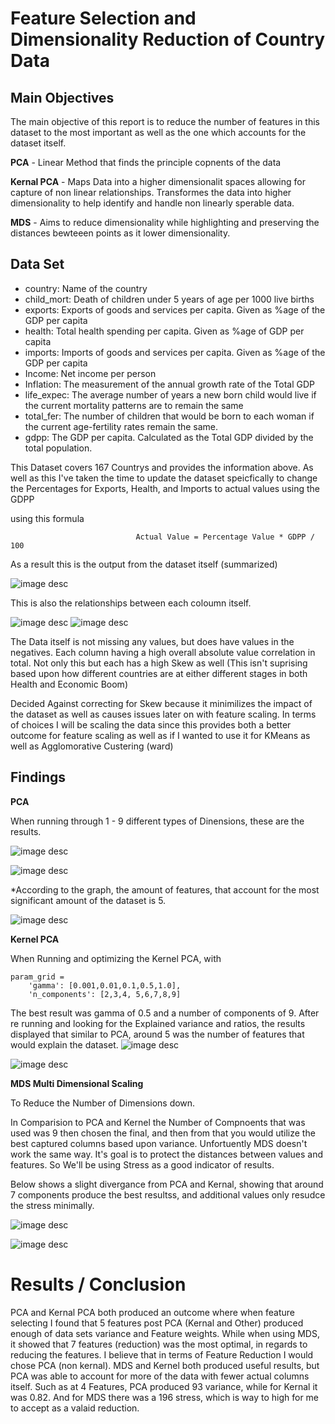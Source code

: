 # Feature Selection and Dimensionality Reduction of Country Data 

## Main Objectives 
The main objective of this report is to reduce the number of features in this dataset to the most important as well as the one which accounts for the dataset itself. 

**PCA** - Linear Method that finds the principle copnents of the data 

**Kernal PCA** - Maps Data into a higher dimensionalit spaces allowing for capture of non linear relationships. Transformes the data into higher dimensionality to help identify and handle non linearly sperable data.

**MDS** - Aims to reduce dimensionality while highlighting and preserving the distances bewteeen points as it lower dimensionality. 



## Data Set 
* country: Name of the country
* child_mort: Death of children under 5 years of age per 1000 live births
* exports: Exports of goods and services per capita. Given as %age of the GDP per capita
* health: Total health spending per capita. Given as %age of GDP per capita
* imports: Imports of goods and services per capita. Given as %age of the GDP per capita
* Income: Net income per person
* Inflation: The measurement of the annual growth rate of the Total GDP
* life_expec: The average number of years a new born child would live if the current mortality patterns are to remain the same
* total_fer: The number of children that would be born to each woman if the current age-fertility rates  remain the same.
* gdpp: The GDP per capita. Calculated as the Total GDP divided by the total population.

This Dataset covers 167 Countrys and provides the information above. As well as this I've taken the time to update the dataset speicfically to change the Percentages for Exports, Health, and Imports to actual values using the GDPP 

using this formula 

                                Actual Value = Percentage Value * GDPP / 100

As a result this is the output from the dataset itself (summarized) 

![image desc](Described_Data.png)

This is also the relationships between each coloumn itself. 

![image desc](Relationship_Plots.png)
![image desc](Correlation_Between_columns.png)


The Data itself is not missing any values, but does have values in the negatives. Each column having a high overall absolute value correlation in total. Not only this but each has a high Skew as well (This isn't suprising based upon how different countries are at either different stages in both Health and Economic Boom) 


Decided Against correcting for Skew because it minimilizes the impact of the dataset as well as causes issues later on with feature scaling. In terms of choices I will be scaling the data since this provides both a better outcome for feature scaling as well as if I wanted to use it for KMeans as well as Agglomorative Custering (ward) 


## Findings 

**PCA** 

When running through 1 - 9 different types of Dinensions, these are the results. 

![image desc](PCA_Feature_Weight.png)

![image desc](PCA_graph.png)

*According to the graph, the amount of features, that account for the most significant amount of the dataset is 5. 

![image desc](PCA_results.png)




**Kernel PCA**

When Running and optimizing the Kernel PCA, with 

```
param_grid = 
    'gamma': [0.001,0.01,0.1,0.5,1.0],
    'n_components': [2,3,4, 5,6,7,8,9]
```
The best result was gamma of 0.5 and a number of components of 9. After re running and looking for the Explained variance and ratios, the results displayed that similar to PCA, around 5 was the number of features that would explain the dataset. 
![image desc](Kernal_PCA_Feature_Weights.png)


![image desc](Kernal_PCA_Graph.png)



**MDS Multi Dimensional Scaling** 

To Reduce the Number of Dimensions down. 

In Comparision to PCA and Kernel the Number of Compnoents that was used was 9 then chosen the final, and then from that you would utilize the best captured columns based upon variance. Unfortuently MDS doesn't work the same way. It's goal is to protect the distances between values and features. So We'll be using Stress as a good indicator of results. 

Below shows a slight divergance from PCA and Kernal, showing that around 7 components produce the best resultss, and additional values only resudce the stress minimally. 

![image desc](MDS_Results.png)



![image desc](MDS_Graph.png)




# Results / Conclusion 

PCA and Kernal PCA both produced an outcome where when feature selecting I found that 5 features post PCA (Kernal and Other) produced enough of data sets variance and Feature weights. While when using MDS, it showed that 7 features (reduction) was the most optimal, in regards to reducing the features. I believe that in terms of Feature Reduction I would chose PCA (non kernal). MDS and Kernel both produced useful results, but PCA was able to account for more of the data with fewer actual columns itself. Such as at 4 Features, PCA produced 93 variance, while for Kernal it was 0.82. And for MDS there was a 196 stress, which is way to high for me to accept as a valaid reduction. 



